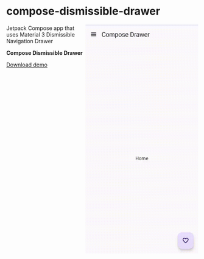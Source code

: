 # compose-dismissible-drawer

<img align="right" width="296" height="600"  src="https://github.com/raheemadamboev/compose-dismissible-drawer/blob/master/banner.gif" />

Jetpack Compose app that uses Material 3 Dismissible Navigation Drawer 

**Compose Dismissible Drawer**

<a href="https://github.com/raheemadamboev/compose-dismissible-drawer/blob/master/app-debug.apk">Download demo</a>
